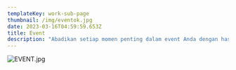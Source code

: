 ```yaml
---
templateKey: work-sub-page
thumbnail: /img/eventok.jpg
date: 2023-03-16T04:59:59.653Z
title: Event
description: "Abadikan setiap momen penting dalam event Anda dengan hasil foto berkualitas tinggi. Cocok untuk kebutuhan dokumentasi perusahaan, komunitas, hingga event pribadi."
---
```

![EVENT.jpg](/img/EVENT.jpg)





